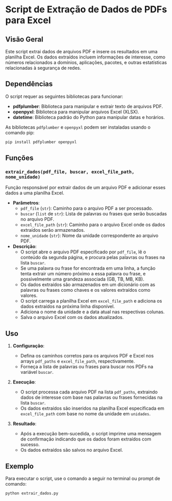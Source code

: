 # Script de Extração de Dados de PDFs para Excel

## Visão Geral

Este script extrai dados de arquivos PDF e insere os resultados em uma planilha Excel. Os dados extraídos incluem informações de interesse, como números relacionados a domínios, aplicações, pacotes, e outras estatísticas relacionadas à segurança de redes.

## Dependências

O script requer as seguintes bibliotecas para funcionar:

- **pdfplumber**: Biblioteca para manipular e extrair texto de arquivos PDF.
- **openpyxl**: Biblioteca para manipular arquivos Excel (XLSX).
- **datetime**: Biblioteca padrão do Python para manipular datas e horários.

As bibliotecas `pdfplumber` e `openpyxl` podem ser instaladas usando o comando pip:

```bash
pip install pdfplumber openpyxl
```

## Funções

### `extrair_dados(pdf_file, buscar, excel_file_path, nome_unidade)`

Função responsável por extrair dados de um arquivo PDF e adicionar esses dados a uma planilha Excel.

- **Parâmetros**:
    - `pdf_file` (`str`): Caminho para o arquivo PDF a ser processado.
    - `buscar` (`list` de `str`): Lista de palavras ou frases que serão buscadas no arquivo PDF.
    - `excel_file_path` (`str`): Caminho para o arquivo Excel onde os dados extraídos serão armazenados.
    - `nome_unidade` (`str`): Nome da unidade correspondente ao arquivo PDF.
- **Descrição**:
    - O script abre o arquivo PDF especificado por `pdf_file`, lê o conteúdo da segunda página, e procura pelas palavras ou frases na lista `buscar`.
    - Se uma palavra ou frase for encontrada em uma linha, a função tenta extrair um número próximo a essa palavra ou frase, e possivelmente uma grandeza associada (GB, TB, MB, KB).
    - Os dados extraídos são armazenados em um dicionário com as palavras ou frases como chaves e os valores extraídos como valores.
    - O script carrega a planilha Excel em `excel_file_path` e adiciona os dados extraídos na próxima linha disponível.
    - Adiciona o nome da unidade e a data atual nas respectivas colunas.
    - Salva o arquivo Excel com os dados atualizados.

## Uso

1. **Configuração**:
    - Defina os caminhos corretos para os arquivos PDF e Excel nos arrays `pdf_paths` e `excel_file_path`, respectivamente.
    - Forneça a lista de palavras ou frases para buscar nos PDFs na variável `buscar`.

2. **Execução**:
    - O script processa cada arquivo PDF na lista `pdf_paths`, extraindo dados de interesse com base nas palavras ou frases fornecidas na lista `buscar`.
    - Os dados extraídos são inseridos na planilha Excel especificada em `excel_file_path` com base no nome da unidade em `unidades`.
    
3. **Resultado**:
    - Após a execução bem-sucedida, o script imprime uma mensagem de confirmação indicando que os dados foram extraídos com sucesso.
    - Os dados extraídos são salvos no arquivo Excel.

## Exemplo

Para executar o script, use o comando a seguir no terminal ou prompt de comando:

```bash
python extrair_dados.py
```
